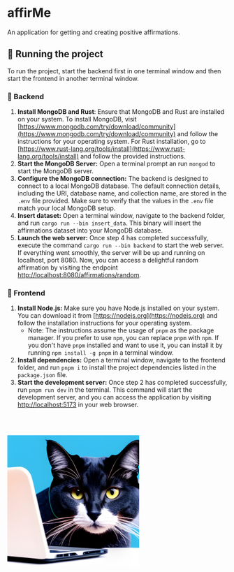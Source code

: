 # affirMe
An application for getting and creating positive affirmations.

## 🎉 Running the project
To run the project, start the backend first in one terminal window and then start the frontend in another terminal window.

### 🍑 Backend
1. **Install MongoDB and Rust**: Ensure that MongoDB and Rust are installed on your system. To install MongoDB, visit [https://www.mongodb.com/try/download/community](https://www.mongodb.com/try/download/community) and follow the instructions for your operating system. For Rust installation, go to [https://www.rust-lang.org/tools/install](https://www.rust-lang.org/tools/install) and follow the provided instructions.
2. **Start the MongoDB Server:** Open a terminal prompt an run `mongod` to start the MongoDB server.
3. **Configure the MongoDB connection:** The backend is designed to connect to a local MongoDB database. The default connection details, including the URI, database name, and collection name, are stored in the `.env` file provided. Make sure to verify that the values in the `.env` file match your local MongoDB setup.
4. **Insert dataset:** Open a terminal window, navigate to the backend folder, and run `cargo run --bin insert_data`. This binary will insert the affirmations dataset into your MongoDB database.
5. **Launch the web server:** Once step 4 has completed successfully, execute the command `cargo run --bin backend` to start the web server. If everything went smoothly, the server will be up and running on localhost, port 8080. Now, you can access a delightful random affirmation by visiting the endpoint [http://localhost:8080/affirmations/random](http://localhost:8080/affirmations/random).

### 🍒 Frontend
1. **Install Node.js:** Make sure you have Node.js installed on your system. You can download it from [https://nodejs.org](https://nodejs.org) and follow the installation instructions for your operating system.
   - Note: The instructions assume the usage of `pnpm` as the package manager. If you prefer to use `npm`, you can replace `pnpm` with `npm`. If you don't have `pnpm` installed and want to use it, you can install it by running `npm install -g pnpm` in a terminal window.
2. **Install dependencies:** Open a terminal window, navigate to the frontend folder, and run `pnpm i` to install the project dependencies listed in the `package.json` file.
3. **Start the development server:** Once step 2 has completed successfully, run `pnpm run dev` in the terminal. This command will start the development server, and you can access the application by visiting [http://localhost:5173](http://localhost:5173) in your web browser.

<br><br>

<img src="./img/cat.png" width="60%">
